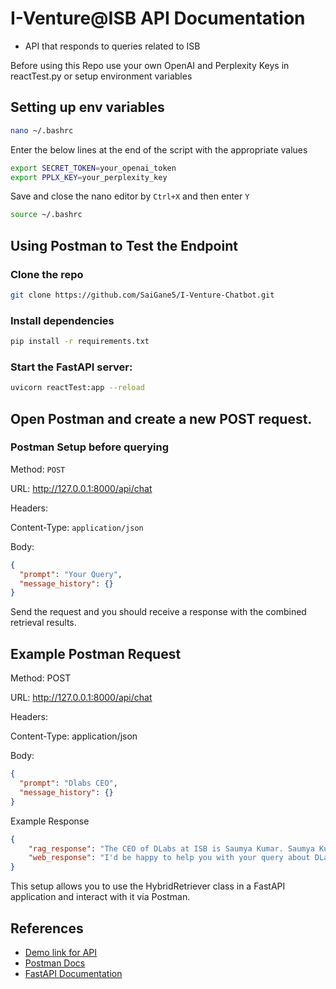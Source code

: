 # I-Venture@ISB API Documentation
- API that responds to queries related to ISB

Before using this Repo use your own OpenAI and Perplexity Keys in reactTest.py or setup environment variables

## Setting up env variables
```bash
nano ~/.bashrc
```
Enter the below lines at the end of the script with the appropriate values
```bash
export SECRET_TOKEN=your_openai_token
export PPLX_KEY=your_perplexity_key
```
Save and close the nano editor by `Ctrl+X` and then enter `Y`
```bash
source ~/.bashrc
```

## Using Postman to Test the Endpoint
### Clone the repo
```bash
git clone https://github.com/SaiGane5/I-Venture-Chatbot.git
```
### Install dependencies
```bash
pip install -r requirements.txt
```
### Start the FastAPI server:

```bash
uvicorn reactTest:app --reload
```
## Open Postman and create a new POST request.
### Postman Setup before querying
Method: `POST`

URL: http://127.0.0.1:8000/api/chat

Headers: 

Content-Type: `application/json`

Body:
```json
{
  "prompt": "Your Query",
  "message_history": {}
}
```

Send the request and you should receive a response with the combined retrieval results.

## Example Postman Request

Method: POST

URL: http://127.0.0.1:8000/api/chat

Headers: 

Content-Type: application/json

Body:
```json
{
  "prompt": "Dlabs CEO",
  "message_history": {}
}
```
Example Response
```json
{
    "rag_response": "The CEO of DLabs at ISB is Saumya Kumar. Saumya Kumar leads the I-Venture @ ISB program and serves as the CEO of DLabs. DLabs is the incubation and acceleration arm of the Indian School of Business (ISB), providing a platform for entrepreneurs to engage with mentors, investors, and academia. Saumya Kumar plays a crucial role in fostering innovation and entrepreneurship among the student and alumni community at ISB. As the Director of I-Venture @ ISB, Saumya Kumar works closely with a team of professionals to create a conducive environment for startups to thrive and grow within the DLabs ecosystem.\n\nAdditionally, the advisory board of DLabs and I-Venture @ ISB includes prominent figures such as Prof. Bhagwan Chowdhry, who is the Faculty Director of I-Venture @ ISB, and Naman Singhal, the CEO of ISB AIC. These individuals, along with Saumya Kumar, play key roles in guiding and supporting startups through their journey of innovation and growth. The team at DLabs, under the leadership of Saumya Kumar, aims to strengthen entrepreneurship and promote a culture of creativity and innovation within the startup community at ISB.\n\nIn conclusion, Saumya Kumar serves as the CEO of DLabs at ISB, overseeing the incubation and acceleration programs that support and nurture startups. Alongside a dedicated team and advisory board, Saumya Kumar plays a pivotal role in creating a vibrant ecosystem for entrepreneurs to network, collaborate, and succeed within the dynamic startup landscape at ISB.",
    "web_response": "I'd be happy to help you with your query about DLabs CEO I-Venture @ ISB.\n\n**DLabs CEO I-Venture @ ISB**\n\nThe CEO of DLabs at the Indian School of Business (ISB) is Saumya Kumar. Saumya Kumar is the Director of I-Venture @ ISB and CEO of DLabs.\n\n**About DLabs**\n\nDLabs is the incubation and acceleration arm of the Indian School of Business (ISB). It provides a state-of-the-art space for entrepreneurs to interact, engage, and collaborate with mentors, investors, and academia. The primary objective of DLabs is to strengthen entrepreneurship and foster innovation among the young in India, including its student and alumni community.\n\n**About I-Venture @ ISB**\n\nI-Venture @ ISB is an initiative that aims to create an ecosystem for entrepreneurs to network, innovate, and grow. It provides a platform for startups to connect with investors, mentors, and academia, and offers various programs and resources to support entrepreneurship and innovation.\n\n**Key People Associated with DLabs and I-Venture @ ISB**\n\n* Saumya Kumar: Director, I-Venture @ ISB & CEO, DLabs\n* Prof. Bhagwan Chowdhry: Faculty Director, I-Venture @ ISB\n* Nagaraj Bolakatti: Sr. Associate Director, DLabs\n* Aakash Chaudhry: MD & Co-Promoter at Aakash Educational Services Ltd, and a member of the Advisory Board of I-Venture @ ISB\n\n**Programs and Initiatives**\n\nDLabs and I-Venture @ ISB offer various programs and initiatives to support startups and entrepreneurs, including:\n\n* Incubation and acceleration programs\n* Mentorship and networking opportunities\n* Access to funding and investment partners\n* Collaboration with academia and industry experts\n* Events and workshops on entrepreneurship and innovation\n\nI hope this information helps Let me know if you have any further questions."
}
```

This setup allows you to use the HybridRetriever class in a FastAPI application and interact with it via Postman.
## References
- [Demo link for API](https://i-venture-chatbot.onrender.com)
- [Postman Docs](https://learning.postman.com/docs/sending-requests/create-requests/create-requests/)
- [FastAPI Documentation](https://fastapi.tiangolo.com/reference/fastapi/)
